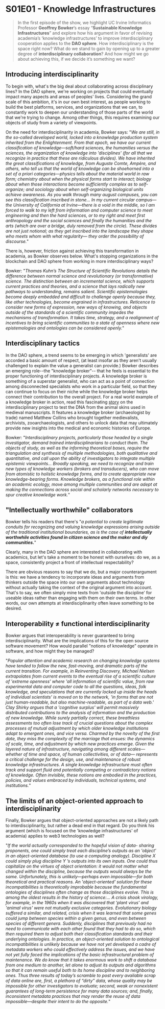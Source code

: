 # S01E01 - Knowledge Infrastructures

> In the first episode of the show, we highlight UC Irvine Informatics Professor **Geoffrey Bowker**’s essay “**Sustainable Knowledge Infrastructures**” and explore how his argument in favor of revising academia’s ‘knowledge infrastructures’ to improve interdisciplinary cooperation applies to the **DAO sphere**.  How interdisciplinary is the space right now? What do we stand to gain by opening up to a greater degree of **interdisciplinary collaboration**? And how might we go about achieving this, if we decide it’s something we want?

## **Introducing interdisciplinarity**

To begin with, what's the big deal about collaborating across disciplinary lines?  In the DAO sphere, we're working on projects that could eventually impact many aspects and areas of peoples' lives.  Considering the grand scale of this ambition, it's in our own best interest, as people working to build the best platforms, services, and organizations that we can, to constantly work to deepen our understanding of those parts of the world that we're trying to change.  Among other things, this requires examining our objects of study from a variety of viewpoints.  

On the need for interdisciplinarity in academia, Bowker says: "_We are still, in the so-called developed world, locked into a knowledge production system inherited from the Enlightenment. From that epoch, we have our current classification of knowledge—soft/hard sciences, the humanities versus the sciences, the organization of knowledge into 'disciplines' \(for all that we recognize in practice that these are ridiculous divides\). We have inherited the great classifications of knowledge, from Auguste Comte, Ampѐre, and others, who tell us that the world of knowledge can be shoehorned into a set of a priori categories—physics tells about the material world in raw form; chemistry about when the physical forms start to interact; biology about when those interactions become sufficiently complex as to self-organize; and sociology about when self-organizing biological units achieve awareness. As you walk through many august campuses, you can see this classification inscribed in stone... In my current circular campus—the University of California at Irvine—there is a void in the middle, so I am forced to walk to my left from information and computer science to meet engineering and then the hard sciences, or to my right and meet first anthropology and the social sciences and finally the humanities and the arts \(which are over a bridge, duly removed from the circle\). These divides are not just notional; as they get inscribed into the landscape they shape who meets whom with what regularity— they order the possibility of discourse._"

There is, however, friction against achieving this transformation in academia, as Bowker observes below.  What's stopping organizations in the blockchain and DAO sphere from working in more interdisciplinary ways?

Bowker: "_Thomas Kuhn’s The Structure of Scientific Revolutions details the difference between normal science and revolutionary \(or transformative\) science. The distinction between an incremental science, which supports current practices and theories, and a science that lays radically new pathways to understanding, remains salient. Scientific epistemologies become deeply embedded and difficult to challenge openly because they, like other technologies, become engrained in infrastructures. Reticence to consider new forms of expression, new ways of knowing, and objects outside of the standards of a scientific community impedes the mechanisms of transformation. It takes time, strategy, and a realignment of incentives to bring scientific communities to a state of openness where new epistemologies and ontologies can be considered openly._"

## Interdisciplinary tactics

 In the DAO sphere, a trend seems to be emerging in which 'generalists' are accorded a basic amount of respect, \(at least insofar as they aren't usually challenged to explain the value a generalist can provide.\)  Bowker describes an emerging role--the "knowledge broker"-- that he feels is essential to the proper functioning of interdisciplinary projects. A knowledge broker is something of a superstar generalist, who can act as a point of connection among disconnected specialists who work in a particular field, so that they can continue to focus on their niche while the knowledge broker helps connect their contribution to the overall project.  For a real world example of a knowledge broker in action, read this fascinating [story](https://www.theatlantic.com/science/archive/2017/08/the-secret-life-of-illuminated-manuscripts-as-told-in-dna/536172/) on the interdisciplinary project to test the DNA from the animal skins used in medieval manuscripts.  It features a knowledge broker \(archaeologist by trade\) named Matthew Collins who brought together medievalists, archivists, zooarchaeologists, and others to unlock data that may ultimately provide new insights into the medical and economic histories of Europe.

Bowker: "_Interdisciplinary projects, particularly those headed by a single investigator, demand trained interdisciplinarians to conduct them. The objects of study, as well as the informing theoretical bases, require the triangulation and synthesis of multiple methodologies, both qualitative and quantitative, and call upon the ability of investigators to integrate multiple epistemic viewpoints...  Broadly speaking, we need to recognize and train new types of knowledge workers \(brokers and transducers\), who can move from atomistic to holistic knowledge forms, and to create appropriate new knowledge-bearing forms. Knowledge brokers, as a functional role within an academic ecology, move among multiple communities and are adept at making the connections across social and scholarly networks necessary to spur creative knowledge work._" 

## "Intellectually worthwhile" collaborators

Bowker tells his readers that there's "_a potential to create legitimate conduits for recognizing and valuing knowledge expressions arising outside of the traditional institutional boundaries, as is the case of **intellectually worthwhile activities found in citizen science and the maker and diy communities.**_"

Clearly, many in the DAO sphere are interested in collaborating with academics, but let's take a moment to be honest with ourselves: do we, as a space, consistently project a front of intellectual respectability?  

There are obvious reasons to say that we do, but a major counterargument is this: we have a tendency to incorporate ideas and arguments from thinkers outside the space into our own arguments about technology without actually taking the context of the original argument into account.  That's to say, we often simply mine texts from 'outside the discipline' for useable ideas rather than engaging with them on their own terms.  In other words, our own attempts at interdisciplinarity often leave something to be desired.  

## Interoperability ≠ functional interdisciplinarity

Bowker argues that interoperability is never guaranteed to bring interdisciplinarity.  What are the implications of this for the open source software movement?  How would parallel "notions of knowledge" operate in software, and how might they be managed?

"_Popular attention and academic research on changing knowledge systems have tended to follow the new, fast-moving, and dramatic parts of the current transition. For example, in Reinventing Discovery, Michael Nielsen extrapolates from current events to the eventual rise of a scientific culture of 'extreme openness' where 'all information of scientific value, from raw experimental data and computer code to all the questions, ideas, folk knowledge, and speculations that are currently locked up inside the heads of individual scientists' is moved on to the network, 'in forms that are not just human-readable, but also machine-readable, as part of a data web.' Clay Shirky argues that a 'cognitive surplus' will permit massively distributed contributions to the analysis of information and the production of new knowledge. While surely partially correct, these breathless assessments too often lose track of crucial questions about the complex processes of mutual adjustment by which older knowledge institutions adapt to emergent ones, and vice versa. Charmed by the novelty of the first date, they miss the complexity of the marriage that ensues: the dynamics of scale, time, and adjustment by which new practices emerge.  Given the layered nature of infrastructure, navigating among different scales—whether of time and space, of human collectivities, or of data— represents a critical challenge for the design, use, and maintenance of robust knowledge infrastructures. A single knowledge infrastructure must often track and support fluid and potentially competing or contradictory notions of knowledge. Often invisible, these notions are embodied in the practices, policies, and values embraced by individuals, technical systems, and institutions._"

## The limits of an object-oriented approach to interdisciplinarity

Finally, Bowker argues that object-oriented approaches are not a likely path to interdisciplinarity, but rather a dead end in that regard.  Do you think his argument \(which is focused on the 'knowledge infrastructures' of academia\) applies to web3 technologies as well?

 "_If the world actually corresponded to the hopeful vision of data- sharing proponents, one could simply treat each discipline’s outputs as an 'object' in an object-oriented database \(to use a computing analogy\). Discipline X could simply plug discipline Y ’s outputs into its own inputs. One could thus capitalize on the virtues of object orientation: it would not matter what changed within the discipline, because the outputs would always be the same. Unfortunately, this is unlikely—perhaps even impossible—for both theoretical and practical reasons. An 'object-oriented' solution for these incompatibilities is theoretically improbable because the fundamental ontologies of disciplines often change as those disciplines evolve. This is among the oldest results in the history of science:... A crisis shook virology, for example, in the 1960s when it was discovered that 'plant virus' and 'animal virus' were not mutually exclusive categories. Evolutionary biology suffered a similar, and related, crisis when it was learned that some genes could jump between species within a given genus, and even between species of different genera. Suddenly, disciplines that previously had no need to communicate with each other found that they had to do so, which then required them to adjust both their classification standards and their underlying ontologies. In practice, an object-oriented solution to ontological incompatibilities is unlikely because we have not yet developed a cadre of metadata workers who could effectively address the issues, and we have not yet fully faced the implications of the basic infrastructural problem of maintenance. We do know that it takes enormous work to shift a database from one medium to another, let alone to adjust its outputs and algorithms so that it can remain useful both to its home discipline and to neighboring ones. Thus three results of today’s scramble to post every available scrap of data online are, first, a plethora of “dirty” data, whose quality may be impossible for other investigators to evaluate; second, weak or nonexistent guarantees of long-term persistence for many data sources; and, finally, inconsistent metadata practices that may render the reuse of data impossible—despite their intent to do the opposite._"



